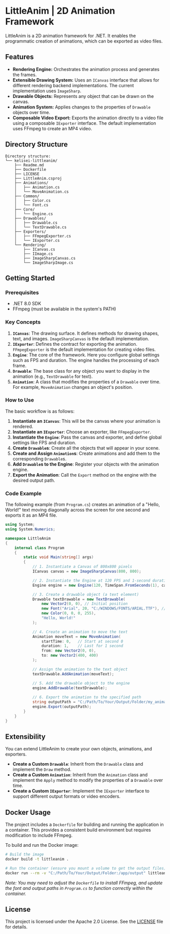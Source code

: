 # LittleAnim | 2D Animation Framework

LittleAnim is a 2D animation framework for .NET. It enables the programmatic creation of animations, which can be exported as video files.

## Features

*   **Rendering Engine:** Orchestrates the animation process and generates the frames.
*   **Extensible Drawing System:** Uses an `ICanvas` interface that allows for different rendering backend implementations. The current implementation uses `ImageSharp`.
*   **Drawable Objects:** Represents any object that can be drawn on the canvas.
*   **Animation System:** Applies changes to the properties of `Drawable` objects over time.
*   **Composable Video Export:** Exports the animation directly to a video file using a composable `IExporter` interface. The default implementation uses FFmpeg to create an MP4 video.

## Directory Structure

```
Directory structure:
└── kelisei-littleanim/
    ├── Readme.md
    ├── Dockerfile
    ├── LICENSE
    ├── LittleAnim.csproj
    ├── Animations/
    │   ├── Animation.cs
    │   └── MoveAnimation.cs
    ├── Common/
    │   ├── Color.cs
    │   └── Font.cs
    ├── Core/
    │   └── Engine.cs
    ├── Drawables/
    │   ├── Drawable.cs
    │   └── TextDrawable.cs
    ├── Exporters/
    │   ├── FFmpegExporter.cs
    │   └── IExporter.cs
    └── Rendering/
        ├── ICanvas.cs
        ├── IImage.cs
        ├── ImageSharpCanvas.cs
        └── ImageSharpImage.cs
```

## Getting Started

### Prerequisites

*   .NET 8.0 SDK
*   FFmpeg (must be available in the system's PATH)

### Key Concepts

1.  **`ICanvas`**: The drawing surface. It defines methods for drawing shapes, text, and images. `ImageSharpCanvas` is the default implementation.
2.  **`IExporter`**: Defines the contract for exporting the animation. `FFmpegExporter` is the default implementation for creating video files.
3.  **`Engine`**: The core of the framework. Here you configure global settings such as FPS and duration. The engine handles the processing of each frame.
4.  **`Drawable`**: The base class for any object you want to display in the animation (e.g., `TextDrawable` for text).
5.  **`Animation`**: A class that modifies the properties of a `Drawable` over time. For example, `MoveAnimation` changes an object's position.

### How to Use

The basic workflow is as follows:

1.  **Instantiate an `ICanvas`**: This will be the canvas where your animation is rendered.
2.  **Instantiate an `IExporter`**: Choose an exporter, like `FFmpegExporter`.
3.  **Instantiate the `Engine`**: Pass the canvas and exporter, and define global settings like FPS and duration.
4.  **Create `Drawable`s**: Create all the objects that will appear in your scene.
5.  **Create and Assign `Animation`s**: Create animations and add them to the corresponding `Drawable`s.
6.  **Add `Drawable`s to the Engine**: Register your objects with the animation engine.
7.  **Export the Animation**: Call the `Export` method on the engine with the desired output path.

### Code Example

The following example (from `Program.cs`) creates an animation of a "Hello, World!" text moving diagonally across the screen for one second and exports it as an MP4 file.

```csharp
using System;
using System.Numerics;

namespace LittleAnim
{
    internal class Program
    {
        static void Main(string[] args)
        {
            // 1. Instantiate a Canvas of 800x800 pixels
            ICanvas canvas = new ImageSharpCanvas(800, 800);

            // 2. Instantiate the Engine at 120 FPS and 1-second duration, using the FFmpegExporter
            Engine engine = new Engine(120, TimeSpan.FromSeconds(1), canvas, new FFmpegExporter());

            // 3. Create a drawable object (a text element)
            Drawable textDrawable = new TextDrawable(
                new Vector2(0, 0), // Initial position
                new Font("Arial", 20, "C:/WINDOWS/FONTS/ARIAL.TTF"), // Ensure the font path is valid
                new Color(0, 0, 0, 255),
                "Hello, World!"
            );

            // 4. Create an animation to move the text
            Animation moveText = new MoveAnimation(
                startTime: 0,   // Start at second 0
                duration: 1,    // Last for 1 second
                from: new Vector2(0, 0),
                to: new Vector2(400, 400)
            );

            // Assign the animation to the text object
            textDrawable.AddAnimation(moveText);

            // 5. Add the drawable object to the engine
            engine.AddDrawable(textDrawable);
            
            // 6. Export the animation to the specified path
            string outputPath = "C:/Path/To/Your/Output/Folder/my_animation.mp4";
            engine.Export(outputPath);
        }
    }
}
```

## Extensibility

You can extend LittleAnim to create your own objects, animations, and exporters.

*   **Create a Custom `Drawable`**: Inherit from the `Drawable` class and implement the `Draw` method.
*   **Create a Custom `Animation`**: Inherit from the `Animation` class and implement the `Apply` method to modify the properties of a `Drawable` over time.
*   **Create a Custom `IExporter`**: Implement the `IExporter` interface to support different output formats or video encoders.

## Docker Usage

The project includes a `Dockerfile` for building and running the application in a container. This provides a consistent build environment but requires modification to include FFmpeg.

To build and run the Docker image:

```bash
# Build the image
docker build -t littleanim .

# Run the container (ensure you mount a volume to get the output files)
docker run --rm -v "C:/Path/To/Your/Output/Folder:/app/output" littleanim
```
*Note: You may need to adjust the `Dockerfile` to install FFmpeg, and update the font and output paths in `Program.cs` to function correctly within the container.*

## License

This project is licensed under the Apache 2.0 License. See the [LICENSE](LICENSE) file for details.
